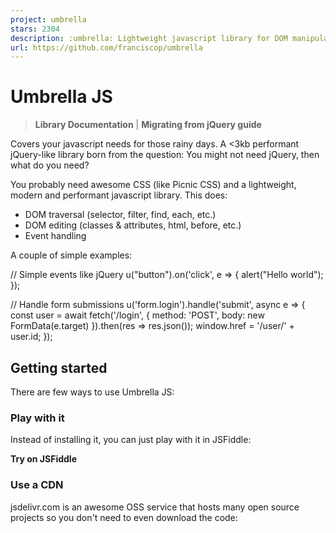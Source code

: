 ```yaml
---
project: umbrella
stars: 2304
description: :umbrella: Lightweight javascript library for DOM manipulation and events
url: https://github.com/franciscop/umbrella
---
```


Umbrella JS
===========

> **Library Documentation** | **Migrating from jQuery guide**

Covers your javascript needs for those rainy days. A <3kb performant jQuery-like library born from the question: You might not need jQuery, then what do you need?

You probably need awesome CSS (like Picnic CSS) and a lightweight, modern and performant javascript library. This does:

-   DOM traversal (selector, filter, find, each, etc.)
-   DOM editing (classes & attributes, html, before, etc.)
-   Event handling

A couple of simple examples:

// Simple events like jQuery
u("button").on('click', e \=> {
  alert("Hello world");
});

// Handle form submissions
u('form.login').handle('submit', async e \=> {
  const user \= await fetch('/login', {
    method: 'POST', body: new FormData(e.target)
  }).then(res \=> res.json());
  window.href \= '/user/' + user.id;
});

Getting started
---------------

There are few ways to use Umbrella JS:

### Play with it

Instead of installing it, you can just play with it in JSFiddle:

**Try on JSFiddle**

### Use a CDN

jsdelivr.com is an awesome OSS service that hosts many open source projects so you don't need to even download the code:

<script src\="https://cdn.jsdelivr.net/npm/umbrellajs"\></script\>

### Install with `npm`

Using npm is a front-end package manager that makes it super-easy to add a new package:

```
npm install umbrellajs
```

### Module support

If you use a front-end module bundler like Webpack or Browserify, `u` is exposed as CommonJS exports. You can pull them in like so:

// ES Modules/Webpack/etc
import u from 'umbrellajs';

// Commonjs
var u \= require('umbrellajs');

### ES Module support

If you use an ES Module, `u` and `ajax` are exposed as ES Module exports. You can pull them in like so:

```
import u from 'umbrellajs/umbrella.esm.js'
```

### Download it

If you like it or prefer to try it locally, just download `umbrella.min.js`:

**Download Umbrella JS**

Add it to your project:

<script src\="umbrella.min.js"\></script\>

Support: IE11+
--------------

Current usage for IE 10- is under 1% for each version (8, 9, 10) so it's not Umbrella's mission to support this. However, those extra seconds gained from loading faster on mobile might be even bigger than that percentage. You should probably test it.

Known, wontfix IE10- bugs:

-   Invalid target element for this operation when trying to use any of these methods on **table**, **tbody**, **thead** or **tr**. Check the issue on StackOverflow. For those elements, this gives an error:
    
    -   `.before()`
    -   `.after()`
    -   `.append()`
    -   `.prepend()`
-   Unable to get property \_\_\_\_ of undefined or null reference since classList is not supported by IE9-. Just use `polyfill.js` and they will work. Affects:
    
    -   `.addClass()`
    -   `.removeClass()`
    -   `.hasClass()`
    -   `.toggleClass()`
-   Choosing multiple options within `<select>` doesn't work with IE10- when using `.serialize()` (and thus `.ajax()`). No idea why, but it's a really corner case. Affects:
    
    -   `.ajax()`
    -   `.serialize()`

Alternatives
------------

-   jQuery
    
-   Zepto
    
-   Bliss
    
-   NodeList
    
-   Micro Framework (many)
    

Author and License
------------------

Created and maintained by Francisco Presencia under the MIT license.

References
----------

-   https://www.bennadel.com/blog/4184-replacing-jquery-110kb-with-umbrella-js-8kb.htm
-   http://www.tutsplanet.com/umbrella-js-alternative-jquery-288/
-   http://www.hongkiat.com/blog/umbrella-js/
-   http://www.catswhocode.com/blog/umbrella-js-a-tiny-yet-powerful-alternative-to-jquery
-   https://webmaster.kitchen/jquery-kutuphanesine-alternatif-umbrellajs-kimdir/
-   https://wmaraci.com/blog/umbrellajs-jquery-alternatifiniz-olmaya-aday-533
-   http://qiita.com/kt3k/items/0da4c0b36c402b96122b
-   https://whatpixel.com/umbrella-js-library/
-   https://gomakethings.com/umbrella-js/
-   https://medium.com/@rintoug/umbrella-js-is-your-alternative-to-jquery-c73fab99061
-   https://lean.codecomputerlove.com/keeping-your-code-dry-with-umbrellajs/
